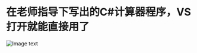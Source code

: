 # 在老师指导下写出的C#计算器程序，VS打开就能直接用了
![Image text](https://raw.github.com/zhongjidalao/jisuanqi/master/test.jpg)
